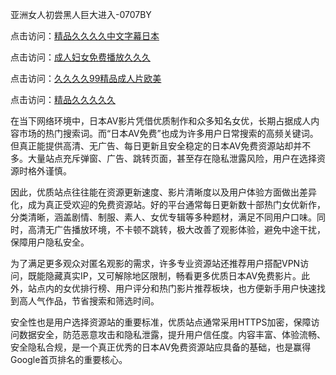 亚洲女人初尝黑人巨大进入-0707BY

点击访问：<a href="https://tfda.pages.dev/">精品久久久久中文字幕日本</a>

点击访问：<a href="https://vassv.pages.dev/">成人妇女免费播放久久久</a>

点击访问：<a href="https://bsdf-5f5.pages.dev/">久久久久99精品成人片欧美</a>

点击访问：<a href="https://gda-c7m.pages.dev/">精品久久久久久</a>



在当下网络环境中，日本AV影片凭借优质制作和众多知名女优，长期占据成人内容市场的热门搜索词。而“日本AV免费”也成为许多用户日常搜索的高频关键词。但真正能提供高清、无广告、每日更新且安全稳定的日本AV免费资源站却并不多。大量站点充斥弹窗、广告、跳转页面，甚至存在隐私泄露风险，用户在选择资源时格外谨慎。

因此，优质站点往往能在资源更新速度、影片清晰度以及用户体验方面做出差异化，成为真正受欢迎的免费资源站。好的平台通常每日更新数十部热门女优新作，分类清晰，涵盖剧情、制服、素人、女优专辑等多种题材，满足不同用户口味。同时，高清无广告播放环境，不卡顿不跳转，极大改善了观影体验，避免中途干扰，保障用户隐私安全。

为了满足更多观众对匿名观影的需求，许多专业资源站还推荐用户搭配VPN访问，既能隐藏真实IP，又可解除地区限制，畅看更多优质日本AV免费影片。此外，站点内的女优排行榜、用户评分和热门影片推荐板块，也方便新手用户快速找到高人气作品，节省搜索和筛选时间。

安全性也是用户选择资源站的重要标准，优质站点通常采用HTTPS加密，保障访问数据安全，防范恶意攻击和隐私泄露，提升用户信任度。内容丰富、体验流畅、安全隐私合规，是一个真正优秀的日本AV免费资源站应具备的基础，也是赢得Google首页排名的重要核心。




<span style="display:none;">[Canonical link]( https://github.com/yyy5415654/8454617 ）</span>
